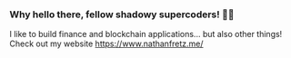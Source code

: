 ### Why hello there, fellow shadowy supercoders! :man_technologist:

I like to build finance and blockchain applications... but also other things! Check out my website https://www.nathanfretz.me/
